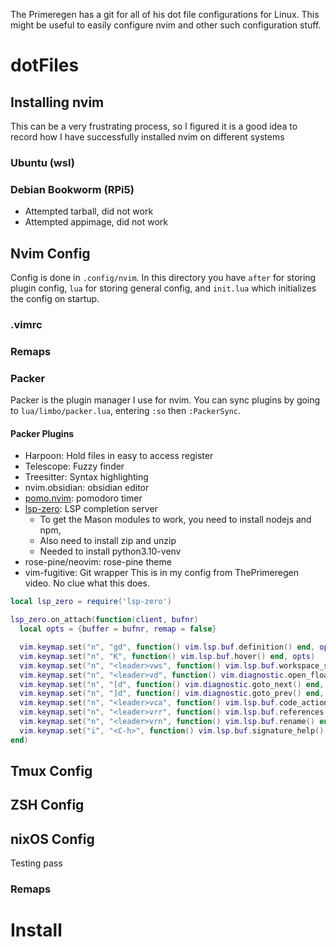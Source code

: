 The Primeregen has a git for all of his dot file configurations for Linux. This might be useful to easily configure nvim and other such configuration stuff.
# dotFiles
## Installing nvim
This can be a very frustrating process, so I figured it is a good idea to record how I have successfully installed nvim on different systems
### Ubuntu (wsl)
### Debian Bookworm (RPi5)
- Attempted tarball, did not work
- Attempted appimage, did not work
## Nvim Config
Config is done in `.config/nvim`. In this directory you have `after` for storing plugin config, `lua` for storing general config, and `init.lua` which initializes the config on startup.
### .vimrc
### Remaps
### Packer 
Packer is the plugin manager I use for nvim. You can sync plugins by going to `lua/limbo/packer.lua`, entering `:so` then `:PackerSync`.
#### Packer Plugins
- Harpoon: Hold files in easy to access register
- Telescope: Fuzzy finder
- Treesitter: Syntax highlighting
- nvim.obsidian: obsidian editor 
- [pomo.nvim](https://github.com/epwalsh/pomo.nvim): pomodoro timer
- [lsp-zero](https://github.com/VonHeikemen/lsp-zero.nvim): LSP completion server
	- To get the Mason modules to work, you need to install nodejs and npm,
	- Also need to install zip and unzip
	- Needed to install python3.10-venv
- rose-pine/neovim: rose-pine theme
- vim-fugitive: Git wrapper 
This is in my config from ThePrimeregen video. No clue what this does.
```lua
local lsp_zero = require('lsp-zero')

lsp_zero.on_attach(function(client, bufnr)
  local opts = {buffer = bufnr, remap = false}

  vim.keymap.set("n", "gd", function() vim.lsp.buf.definition() end, opts)
  vim.keymap.set("n", "K", function() vim.lsp.buf.hover() end, opts)
  vim.keymap.set("n", "<leader>vws", function() vim.lsp.buf.workspace_symbol() end, opts)
  vim.keymap.set("n", "<leader>vd", function() vim.diagnostic.open_float() end, opts)
  vim.keymap.set("n", "[d", function() vim.diagnostic.goto_next() end, opts)
  vim.keymap.set("n", "]d", function() vim.diagnostic.goto_prev() end, opts)
  vim.keymap.set("n", "<leader>vca", function() vim.lsp.buf.code_action() end, opts)
  vim.keymap.set("n", "<leader>vrr", function() vim.lsp.buf.references() end, opts)
  vim.keymap.set("n", "<leader>vrn", function() vim.lsp.buf.rename() end, opts)
  vim.keymap.set("i", "<C-h>", function() vim.lsp.buf.signature_help() end, opts)
end)
```
## Tmux Config
## ZSH Config
## nixOS Config
Testing pass
### Remaps
# Install
